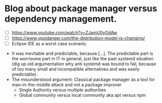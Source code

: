 # Blog about package manager versus dependency management.
* [ ] https://www.youtube.com/watch?v=ZJamU0yOdAw
* [ ] https://www.ypsidanger.com/the-distribution-model-is-changing/
* [ ] Eclipse IDE as a worst case scenario.
* It was inevitable and predictable, because [...].
  The predictable part is the worrisome part in IT in general, just like the past systemd situation
  (dig up old argumentation why anti systemd was bound to fail, because of too many small  and incompatible alternatives and was easily predictable).
* The misunderstood argument:
  Classical package manager as a tool for man-in-the-middle attack and not a package improver
    * Single Authority versus multiple authorities
    * Global community versus local community aka apt versus npm 